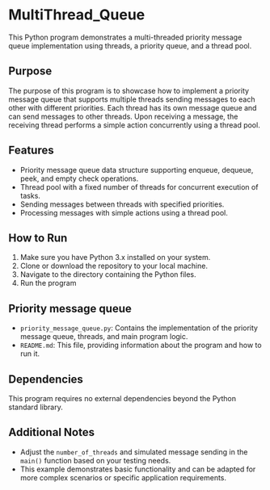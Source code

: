 # MultiThread_Queue
This Python program demonstrates a multi-threaded priority message queue implementation using threads, a priority queue, and a thread pool.

## Purpose

The purpose of this program is to showcase how to implement a priority message queue that supports multiple threads sending messages to each other with different priorities. Each thread has its own message queue and can send messages to other threads. Upon receiving a message, the receiving thread performs a simple action concurrently using a thread pool.

## Features

- Priority message queue data structure supporting enqueue, dequeue, peek, and empty check operations.
- Thread pool with a fixed number of threads for concurrent execution of tasks.
- Sending messages between threads with specified priorities.
- Processing messages with simple actions using a thread pool.

## How to Run

1. Make sure you have Python 3.x installed on your system.
2. Clone or download the repository to your local machine.
3. Navigate to the directory containing the Python files.
4. Run the program

## Priority message queue

- `priority_message_queue.py`: Contains the implementation of the priority message queue, threads, and main program logic.
- `README.md`: This file, providing information about the program and how to run it.

## Dependencies

This program requires no external dependencies beyond the Python standard library.

## Additional Notes

- Adjust the `number_of_threads` and simulated message sending in the `main()` function based on your testing needs.
- This example demonstrates basic functionality and can be adapted for more complex scenarios or specific application requirements.
